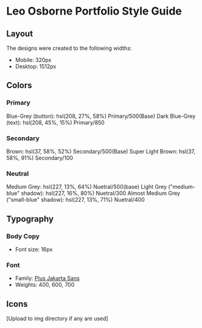 # Leo Osborne Portfolio Style Guide

## Layout

The designs were created to the following widths:

- Mobile: 320px
- Desktop: 1512px

## Colors

### Primary 

Blue-Grey (button): hsl(208, 27%, 58%) Primary/500(Base)
Dark Blue-Grey (text): hsl(208, 45%, 15%) Primary/850

### Secondary 
Brown: hsl(37, 58%, 52%) Secondary/500(Base)
Super Light Brown: hsl(37, 58%, 91%) Secondary/100

### Neutral 
Medium Grey: hsl(227, 13%, 64%) Nuetral/500(base)
Light Grey ("medium-blue" shadow): hsl(227, 16%, 80%) Nuetral/300
Almost Medium Grey ("small-blue" shadow): hsl(227, 13%, 71%) Nuetral/400


## Typography

### Body Copy

- Font size: 16px

### Font

- Family: [Plus Jakarta Sans](https://fonts.google.com/specimen/Plus+Jakarta+Sans)
- Weights: 400, 600, 700

## Icons

[Upload to img directory if any are used]
